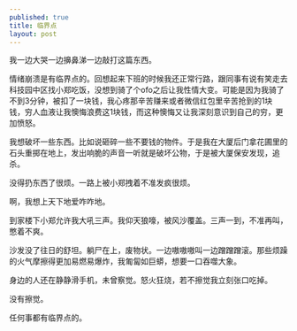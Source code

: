 ```yaml
---
published: true
title: 临界点
layout: post
---
```

我一边大哭一边擤鼻涕一边敲打这篇东西。

情绪崩溃是有临界点的。回想起来下班的时候我还正常行路，跟同事有说有笑走去科技园中区找小郑吃饭，没想到骑了个ofo之后让我性情大变。可能是因为我骑了不到3分钟，被扣了一块钱，我心疼那辛苦赚来或者微信红包里辛苦抢到的1块钱，穷人血液让我懊悔浪费这1块钱，而这种懊悔又让我深刻意识到自己的穷，更加愤怒。

我想破坏一些东西。比如说砸碎一些不要钱的物件。于是我在大厦后门拿花圃里的石头重掷在地上，发出响脆的声音一听就是破坏公物，于是被大厦保安发现，追杀。

没得扔东西了很烦。一路上被小郑拽着不准发疯很烦。

啊，我想上天下地爱咋咋地。

到家楼下小郑允许我大吼三声。我仰天狼嚎，被风沙覆盖。三声一到，不准再叫，憋着不爽。

沙发没了往日的舒坦。躺尸在上，废物状。一边嗷嗷嗷叫一边蹭蹭蹭滚。那些烦躁的火气摩擦得更加易燃易爆炸，我匍匐如巨蟒，想要一口吞噬大象。

身边的人还在静静滑手机，未曾察觉。怒火狂烧，若不擦觉我立刻张口吃掉。

没有擦觉。

任何事都有临界点的。
